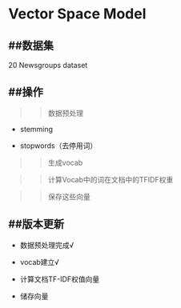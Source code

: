 Vector Space Model  
==== 

##数据集
------- 
20 Newsgroups dataset

##操作
------- 
>>数据预处理

- stemming

- stopwords（去停用词）

>> 生成vocab

>> 计算Vocab中的词在文档中的TFIDF权重

>> 保存这些向量

##版本更新
------- 

- 数据预处理完成√

- vocab建立√

- 计算文档TF-IDF权值向量

- 储存向量
